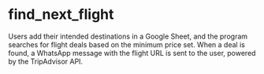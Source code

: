 # find_next_flight
Users add their intended destinations in a Google Sheet, and the program searches for flight deals based on the minimum price set. When a deal is found, a WhatsApp message with the flight URL is sent to the user, powered by the TripAdvisor API.
